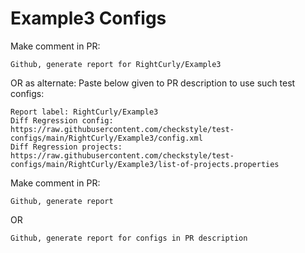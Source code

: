 # Example3 Configs
Make comment in PR:
```
Github, generate report for RightCurly/Example3
```
OR as alternate:
Paste below given to PR description to use such test configs:
```
Report label: RightCurly/Example3
Diff Regression config: https://raw.githubusercontent.com/checkstyle/test-configs/main/RightCurly/Example3/config.xml
Diff Regression projects: https://raw.githubusercontent.com/checkstyle/test-configs/main/RightCurly/Example3/list-of-projects.properties
```
Make comment in PR:
```
Github, generate report
```
OR
```
Github, generate report for configs in PR description
```
